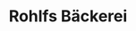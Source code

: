 ---
title: "Rohlfs Bäckerei"
url: /hamburg/rohlfs-baeckerei-hummelsbuetteler-markt/
shop: Bäckerei
---